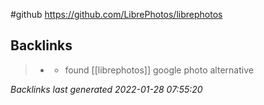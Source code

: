 #github https://github.com/LibrePhotos/librephotos

## Backlinks

> - [](2020-12-31.md)
>   - found [[librephotos]] google photo alternative

_Backlinks last generated 2022-01-28 07:55:20_
